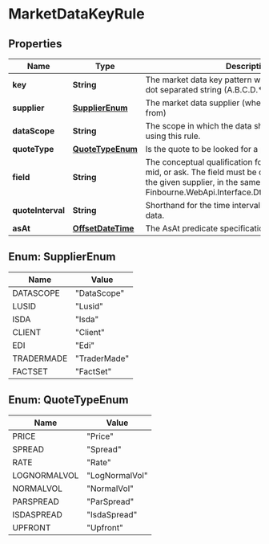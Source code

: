 

# MarketDataKeyRule

## Properties

Name | Type | Description | Notes
------------ | ------------- | ------------- | -------------
**key** | **String** | The market data key pattern which this is a rule for. A dot separated string (A.B.C.D.*) | 
**supplier** | [**SupplierEnum**](#SupplierEnum) | The market data supplier (where the data comes from) | 
**dataScope** | **String** | The scope in which the data should be found when using this rule. | 
**quoteType** | [**QuoteTypeEnum**](#QuoteTypeEnum) | Is the quote to be looked for a price, yield etc. | 
**field** | **String** | The conceptual qualification for the field, such as bid, mid, or ask.   The field must be one of a defined set for the given supplier, in the same way as it  is for the Finbourne.WebApi.Interface.Dto.Quotes.QuoteSeriesId | 
**quoteInterval** | **String** | Shorthand for the time interval used to select market data. |  [optional]
**asAt** | [**OffsetDateTime**](OffsetDateTime.md) | The AsAt predicate specification. |  [optional]



## Enum: SupplierEnum

Name | Value
---- | -----
DATASCOPE | &quot;DataScope&quot;
LUSID | &quot;Lusid&quot;
ISDA | &quot;Isda&quot;
CLIENT | &quot;Client&quot;
EDI | &quot;Edi&quot;
TRADERMADE | &quot;TraderMade&quot;
FACTSET | &quot;FactSet&quot;



## Enum: QuoteTypeEnum

Name | Value
---- | -----
PRICE | &quot;Price&quot;
SPREAD | &quot;Spread&quot;
RATE | &quot;Rate&quot;
LOGNORMALVOL | &quot;LogNormalVol&quot;
NORMALVOL | &quot;NormalVol&quot;
PARSPREAD | &quot;ParSpread&quot;
ISDASPREAD | &quot;IsdaSpread&quot;
UPFRONT | &quot;Upfront&quot;




